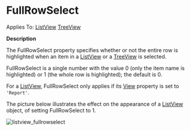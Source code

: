 




<h1 class="heading"><span class="name">FullRowSelect</span></h1>

Applies To: [ListView](../a-z/listview.md) [TreeView](../a-z/treeview.md)


**Description**


The FullRowSelect property specifies whether or not the entire row is highlighted when an item in a [ListView](../a-z/listview.md) or a [TreeView](../a-z/treeview.md) is selected.


FullRowSelect is a single number with the value 0 (only the item name is highlighted) or 1 (the whole row is highlighted); the default is 0.


For a [ListView](../a-z/listview.md), FullRowSelect only applies if its [View](../a-z/view.md) property is set to `'Report'`.


The picture below illustrates the effect on the appearance of a [ListView](../a-z/listview.md) object, of setting FullRowSelect to 1.


![listview_fullrowselect](../img/listview-fullrowselect.png)



